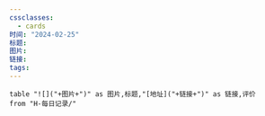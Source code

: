 ```yaml
---
cssclasses:
  - cards
时间: "2024-02-25"
标题: 
图片: 
链接: 
tags: 
---
```


```dataview
table "![]("+图片+")" as 图片,标题,"[地址]("+链接+")" as 链接,评价
from "H-每日记录/"
```

